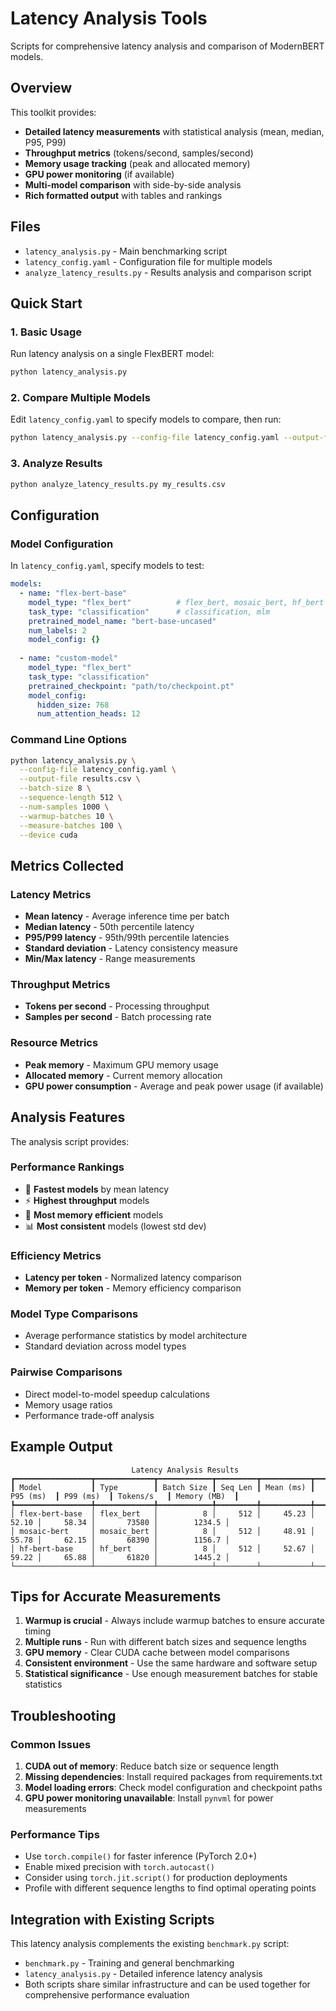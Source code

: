 # Latency Analysis Tools

Scripts for comprehensive latency analysis and comparison of ModernBERT models.

## Overview

This toolkit provides:
- **Detailed latency measurements** with statistical analysis (mean, median, P95, P99)
- **Throughput metrics** (tokens/second, samples/second)
- **Memory usage tracking** (peak and allocated memory)
- **GPU power monitoring** (if available)
- **Multi-model comparison** with side-by-side analysis
- **Rich formatted output** with tables and rankings

## Files

- `latency_analysis.py` - Main benchmarking script
- `latency_config.yaml` - Configuration file for multiple models
- `analyze_latency_results.py` - Results analysis and comparison script

## Quick Start

### 1. Basic Usage

Run latency analysis on a single FlexBERT model:

```bash
python latency_analysis.py
```

### 2. Compare Multiple Models

Edit `latency_config.yaml` to specify models to compare, then run:

```bash
python latency_analysis.py --config-file latency_config.yaml --output-file my_results.csv
```

### 3. Analyze Results

```bash
python analyze_latency_results.py my_results.csv
```

## Configuration

### Model Configuration

In `latency_config.yaml`, specify models to test:

```yaml
models:
  - name: "flex-bert-base"
    model_type: "flex_bert"          # flex_bert, mosaic_bert, hf_bert
    task_type: "classification"      # classification, mlm
    pretrained_model_name: "bert-base-uncased"
    num_labels: 2
    model_config: {}
    
  - name: "custom-model"
    model_type: "flex_bert"
    task_type: "classification"
    pretrained_checkpoint: "path/to/checkpoint.pt"
    model_config:
      hidden_size: 768
      num_attention_heads: 12
```

### Command Line Options

```bash
python latency_analysis.py \
  --config-file latency_config.yaml \
  --output-file results.csv \
  --batch-size 8 \
  --sequence-length 512 \
  --num-samples 1000 \
  --warmup-batches 10 \
  --measure-batches 100 \
  --device cuda
```

## Metrics Collected

### Latency Metrics
- **Mean latency** - Average inference time per batch
- **Median latency** - 50th percentile latency
- **P95/P99 latency** - 95th/99th percentile latencies
- **Standard deviation** - Latency consistency measure
- **Min/Max latency** - Range measurements

### Throughput Metrics
- **Tokens per second** - Processing throughput
- **Samples per second** - Batch processing rate

### Resource Metrics
- **Peak memory** - Maximum GPU memory usage
- **Allocated memory** - Current memory allocation
- **GPU power consumption** - Average and peak power usage (if available)

## Analysis Features

The analysis script provides:

### Performance Rankings
- 🏃 **Fastest models** by mean latency
- ⚡ **Highest throughput** models
- 💾 **Most memory efficient** models
- 📊 **Most consistent** models (lowest std dev)

### Efficiency Metrics
- **Latency per token** - Normalized latency comparison
- **Memory per token** - Memory efficiency comparison

### Model Type Comparisons
- Average performance statistics by model architecture
- Standard deviation across model types

### Pairwise Comparisons
- Direct model-to-model speedup calculations
- Memory usage ratios
- Performance trade-off analysis

## Example Output

```
                           Latency Analysis Results
┏━━━━━━━━━━━━━━━━━┳━━━━━━━━━━━━━┳━━━━━━━━━━━━┳━━━━━━━━━┳━━━━━━━━━━━┳━━━━━━━━━━━┳━━━━━━━━━━━┳━━━━━━━━━━━━┳━━━━━━━━━━━━━━┓
┃ Model           ┃ Type        ┃ Batch Size ┃ Seq Len ┃ Mean (ms) ┃ P95 (ms)  ┃ P99 (ms)  ┃ Tokens/s   ┃ Memory (MB)  ┃
┡━━━━━━━━━━━━━━━━━╇━━━━━━━━━━━━━╇━━━━━━━━━━━━╇━━━━━━━━━╇━━━━━━━━━━━╇━━━━━━━━━━━╇━━━━━━━━━━━╇━━━━━━━━━━━━╇━━━━━━━━━━━━━━┩
│ flex-bert-base  │ flex_bert   │          8 │     512 │     45.23 │     52.10 │     58.34 │       73580 │        1234.5 │
│ mosaic-bert     │ mosaic_bert │          8 │     512 │     48.91 │     55.78 │     62.15 │       68390 │        1156.7 │
│ hf-bert-base    │ hf_bert     │          8 │     512 │     52.67 │     59.22 │     65.88 │       61820 │        1445.2 │
└─────────────────┴─────────────┴────────────┴─────────┴───────────┴───────────┴───────────┴────────────┴──────────────┘
```

## Tips for Accurate Measurements

1. **Warmup is crucial** - Always include warmup batches to ensure accurate timing
2. **Multiple runs** - Run with different batch sizes and sequence lengths
3. **GPU memory** - Clear CUDA cache between model comparisons
4. **Consistent environment** - Use the same hardware and software setup
5. **Statistical significance** - Use enough measurement batches for stable statistics

## Troubleshooting

### Common Issues

1. **CUDA out of memory**: Reduce batch size or sequence length
2. **Missing dependencies**: Install required packages from requirements.txt
3. **Model loading errors**: Check model configuration and checkpoint paths
4. **GPU power monitoring unavailable**: Install `pynvml` for power measurements

### Performance Tips

- Use `torch.compile()` for faster inference (PyTorch 2.0+)
- Enable mixed precision with `torch.autocast()`
- Consider using `torch.jit.script()` for production deployments
- Profile with different sequence lengths to find optimal operating points

## Integration with Existing Scripts

This latency analysis complements the existing `benchmark.py` script:

- `benchmark.py` - Training and general benchmarking
- `latency_analysis.py` - Detailed inference latency analysis
- Both scripts share similar infrastructure and can be used together for comprehensive performance evaluation